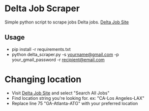 # Delta Job Scraper

Simple python script to scrape jobs Delta jobs. [Delta Job Site](https://delta.greatjob.net)

## Usage

* pip install -r requirements.txt
* python delta_scraper.py -s yourname@gmail.com -p your_gmail_password -r recipient@email.com

# Changing location
* Visit [Delta Job Site](https://delta.greatjob.net) and select "Search All Jobs"
* Find location string you're looking for. ex: "CA-Los Angeles-LAX"
* Replace line 75 "GA-Atlanta-ATG" with your preferred location
